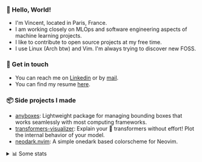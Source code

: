 ### 👋 Hello, World!

- I'm Vincent, located in Paris, France.
- I am working closely on MLOps and software engineering aspects of machine learning projects.
- I like to contribute to open source projects at my free time.
- I use Linux (Arch btw) and Vim. I'm always trying to discover new FOSS.

### 🔗 Get in touch

- You can reach me on [Linkedin](https://www.linkedin.com/in/vincent-duchauffour-3a9641155/) or by [mail](mailto:vincent.duchauffour@proton.me).
- You can find my resume [here](https://raw.githubusercontent.com/VDuchauffour/resume/main/resume.pdf).

### 📦 Side projects I made

- [anyboxes](https://github.com/VDuchauffour/anyboxes): Lightweight package for managing bounding boxes that works seamlessly with most computing frameworks.
- [transformers-visualizer](https://github.com/VDuchauffour/transformers-visualizer): Explain your 🤗 transformers without effort! Plot the internal behavior of your model. 
- [neodark.nvim](https://github.com/VDuchauffour/neodark.nvim): A simple onedark based colorscheme for Neovim.

<details><summary>📊 Some stats</summary>  
  
<p align="center">
  <img alt="VDuchauffour's github stats" src="https://github-readme-stats.vercel.app/api?username=VDuchauffour&include_all_commits=true&show_icons=true&theme=react"/>
  <br />
  <img alt="VDuchauffour's streak stats" src="https://streak-stats.demolab.com?user=VDuchauffour&theme=react"/>
  <br />
  <img alt="VDuchauffour's language stats" src="https://github-readme-stats.vercel.app/api/top-langs/?username=VDuchauffour&count_private=true&include_all_commits=true&show_icons=true&layout=compact&theme=react"/>
  <!--   <br />
  <img alt="VDuchauffour's Wakatime stats" src="https://github-readme-stats.vercel.app/api/wakatime?username=VDuchauffour&theme=react"/> -->
</p>

#### 🧭 Wakatime stats
<!--START_SECTION:waka-->
![Code Time](http://img.shields.io/badge/Code%20Time-1%2C451%20hrs%2012%20mins-blue)

![Lines of code](https://img.shields.io/badge/From%20Hello%20World%20I%27ve%20Written-2.0%20million%20lines%20of%20code-blue)

**🐱 My GitHub Data** 

> 📦 970.8 kB Used in GitHub's Storage 
 > 
> 🏆 27 Contributions in the Year 2024
 > 
> 🚫 Not Opted to Hire
 > 
> 📜 9 Public Repositories 
 > 
> 🔑 2 Private Repositories 
 > 
**I'm a Night 🦉** 

```text
🌞 Morning                58 commits          █░░░░░░░░░░░░░░░░░░░░░░░░   04.97 % 
🌆 Daytime                309 commits         ███████░░░░░░░░░░░░░░░░░░   26.48 % 
🌃 Evening                642 commits         ██████████████░░░░░░░░░░░   55.01 % 
🌙 Night                  158 commits         ███░░░░░░░░░░░░░░░░░░░░░░   13.54 % 
```
📅 **I'm Most Productive on Saturday** 

```text
Monday                   150 commits         ███░░░░░░░░░░░░░░░░░░░░░░   12.85 % 
Tuesday                  103 commits         ██░░░░░░░░░░░░░░░░░░░░░░░   08.83 % 
Wednesday                203 commits         ████░░░░░░░░░░░░░░░░░░░░░   17.40 % 
Thursday                 170 commits         ████░░░░░░░░░░░░░░░░░░░░░   14.57 % 
Friday                   96 commits          ██░░░░░░░░░░░░░░░░░░░░░░░   08.23 % 
Saturday                 317 commits         ███████░░░░░░░░░░░░░░░░░░   27.16 % 
Sunday                   128 commits         ███░░░░░░░░░░░░░░░░░░░░░░   10.97 % 
```


📊 **This Week I Spent My Time On** 

```text
💬 Programming Languages: 
YAML                     4 hrs 2 mins        ████████████████░░░░░░░░░   64.99 % 
Python                   37 mins             ███░░░░░░░░░░░░░░░░░░░░░░   10.03 % 
Other                    26 mins             ██░░░░░░░░░░░░░░░░░░░░░░░   06.99 % 
TOML                     13 mins             █░░░░░░░░░░░░░░░░░░░░░░░░   03.60 % 
PacmanConf               12 mins             █░░░░░░░░░░░░░░░░░░░░░░░░   03.28 % 
```


 Last Updated on 23/01/2024 00:38:24 UTC
<!--END_SECTION:waka-->
</details>
